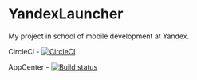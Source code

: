 # YandexLauncher

My project in school of mobile development at Yandex.

CircleCi - [![CircleCI](https://circleci.com/gh/Domash/YandexLauncher/tree/dev.svg?style=svg)](https://circleci.com/gh/Domash/YandexLauncher/tree/dev)

AppCenter - [![Build status](https://build.appcenter.ms/v0.1/apps/05d1d891-f2b9-450d-ba55-9ed527031faa/branches/dev/badge)](https://appcenter.ms)
